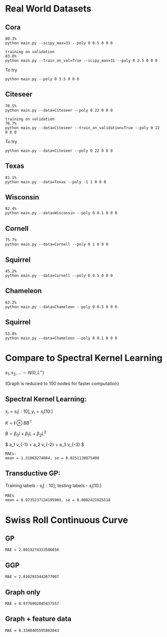 # Real World Datasets

## Cora
```
80.3%
python main.py --scipy_max=31 --poly 0 0.5 0 0 0

training on validation
83.8%
python main.py --train_on_val=True --scipy_max=31 --poly 0 2.5 0 0 0
```
To try
```
python main.py --poly 0 3.5 0 0 0
```
## Citeseer
```
70.5%
python main.py --data=Citeseer --poly 0 22 0 0 0

training on validation
76.7%
python main.py --data=Citeseer --train_on_validation=True --poly 0 22 0 0 0
```
To try
```
python main.py --data=Citeseer --poly 0 22 0 0 0
```

## Texas
```
81.1%
python main.py --data=Texas --poly -1 1 0 0 0
```

## Wisconsin
```
82.4%
python main.py --data=Wisconsin --poly 0 0.1 0 0 0
```

## Cornell
```
75.7%
python main.py --data=Cornell --poly 0 1 0 0 0
```

## Squirrel
```
45.2%
python main.py --data=Cornell --poly 0 0.5 0 0 0
```

## Chameleon
```
63.2%
python main.py --data=Chameleon --poly 0 0.5 0 0 0
```

## Squirrel
```
53.8%
python main.py --data=Chameleon --poly 0 0.1 0 0 0
```

# Compare to Spectral Kernel Learning

$s_1, s_2, \dots \sim N(0, L^+)$

(Graph is reduced to 100 nodes for faster computation)

## Spectral Kernel Learning:

$x_i = s_i[:10], y_i = s_i[10:]$

$K = \mathbf{I} \otimes BB^\top$

$B = \beta_0 I + \beta_1 L + \beta_2 L^2$

$ a_1 v_{-1} + a_2 v_{-2} + a_3 v_{-3} $
```
MAEs:
mean = 1.31863274804, se = 0.0251120875408
```

## Transductive GP:

Training labels - $s_i[:10]$, testing labels - $s_i[10:]$

```
MAEs
mean = 0.9735237124195903, se = 0.0082421925518
```

# Swiss Roll Continuous Curve

## GP
```
MAE = 2.8019274333506656
```

## GGP
```
MAE = 2.8102933442677007
```

## Graph only
```
MAE = 0.9776992045437557
```

## Graph + feature data
```
MAE = 0.3340405595803043
```
